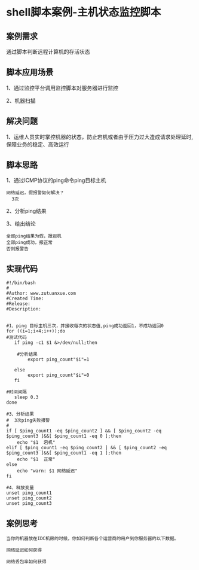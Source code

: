 # shell脚本案例-主机状态监控脚本

## 案例需求

通过脚本判断远程计算机的存活状态

## 脚本应用场景

1、通过监控平台调用监控脚本对服务器进行监控

2、机器扫描

## 解决问题

1、运维人员实时掌控机器的状态，防止宕机或者由于压力过大造成请求处理延时,保障业务的稳定、高效运行

## 脚本思路

1、通过ICMP协议的ping命令ping目标主机

```
网络延迟，假报警如何解决？
  3次  
```

2、分析ping结果

3、给出结论

```
全部ping结果为假，报宕机
全部ping成功，报正常
否则报警告
```

## 实现代码

```
#!/bin/bash
# 
#Author: www.zutuanxue.com
#Created Time: 
#Release: 
#Description: 


#1、ping 目标主机三次，并接收每次的状态值,ping成功返回1，不成功返回0
for ((i=1;i<4;i++));do
#测试代码
   if ping -c1 $1 &>/dev/null;then

	#分析结果
        export ping_count"$i"=1

   else
        export ping_count"$i"=0
   fi

#时间间隔
   sleep 0.3
done

#3、分析结果
#  3次ping失败报警
# 
if [ $ping_count1 -eq $ping_count2 ] && [ $ping_count2 -eq $ping_count3 ]&&[ $ping_count1 -eq 0 ];then
    echo "$1  宕机"
elif [ $ping_count1 -eq $ping_count2 ] && [ $ping_count2 -eq $ping_count3 ]&&[ $ping_count1 -eq 1 ];then
    echo "$1  正常"
else
    echo "warn: $1 网络延迟"
fi 

#4、释放变量
unset ping_count1 
unset ping_count2  
unset ping_count3
```

## 案例思考

```
当你的机器放在IDC机房的时候，你如何判断各个运营商的用户到你服务器的以下数据。

网络延迟如何获得

网络丢包率如何获得
```
